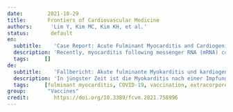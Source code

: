 ```yaml
---
date:        2021-10-29
title:       Frontiers of Cardiovascular Medicine
authors:      'Lim Y, Kim MC, Kim KH, et al.'
status:       default
en:
  subtitle:    'Case Report: Acute Fulminant Myocarditis and Cardiogenic Shock After Messenger RNA Coronavirus Disease 2019 Vaccination Requiring Extracorporeal Cardiopulmonary Resuscitation'
  description: 'Recently, myocarditis following messenger RNA (mRNA) coronavirus disease 2019 (COVID-19) vaccination has become an important social issue worldwide. According to the reports so far, myocarditis related to mRNA COVID-19 vaccination is rare and usually associated with a benign clinical course without intensive care or any sequelae of fulminant myocarditis. Here, we report a case of acute fulminant myocarditis and cardiogenic shock after the mRNA COVID-19 vaccination, requiring extracorporeal cardiopulmonary resuscitation. Clinicians should keep in mind the possibility of progression to fulminant myocarditis in patients who presented with suggestive symptoms or signs of myocarditis after the COVID-19 vaccination.'
  tags:     []
de: 
  subtitle:    'Fallbericht: Akute fulminante Myokarditis und kardiogener Schock nach Impfung gegen Messenger-RNA-Coronavirus-Krankheit 2019, die eine extrakorporale kardiopulmonale Wiederbelebung erforderte'
  description: 'In jüngster Zeit ist die Myokarditis nach einer Impfung gegen die Coronavirus-Krankheit 2019 (COVID-19) mit Boten-RNA (mRNA) weltweit zu einem wichtigen gesellschaftlichen Thema geworden. Nach den bisherigen Berichten ist eine Myokarditis im Zusammenhang mit einer mRNA-COVID-19-Impfung selten und in der Regel mit einem gutartigen klinischen Verlauf ohne Intensivbehandlung oder Folgeerscheinungen einer fulminanten Myokarditis verbunden. Hier berichten wir über einen Fall von akuter fulminanter Myokarditis und kardiogenem Schock nach der mRNA-COVID-19-Impfung, der eine extrakorporale kardiopulmonale Wiederbelebung erforderte. Kliniker sollten bei Patienten, die nach der COVID-19-Impfung suggestive Symptome oder Anzeichen einer Myokarditis aufweisen, die Möglichkeit einer Progression zu einer fulminanten Myokarditis im Auge behalten.'
  tags:     [fulminant myocarditis, COVID-19, vaccination, extracorporeal membrane oxygenation, case report]
group:       "Vaccines"
credit:        https://doi.org/10.3389/fcvm.2021.758996
---
```

